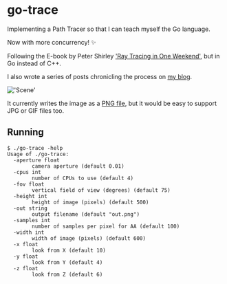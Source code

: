 # go-trace

Implementing a Path Tracer so that I can teach myself the Go language.

Now with more concurrency! :sparkles:

Following the E-book by Peter Shirley ['Ray Tracing in One Weekend'](http://www.amazon.com/Ray-Tracing-Weekend-Peter-Shirley-ebook/dp/B01B5AODD8), but in Go instead of C++.

I also wrote a series of posts chronicling the process on [my blog](http://www.markphelps.me/2016/03/15/writing-a-ray-tracer-in-go.html).

!['Scene'](https://s3.amazonaws.com/markphelps.me/2016/out.png)

It currently writes the image as a [PNG file](https://en.wikipedia.org/wiki/Portable_Network_Graphics), but it would be easy to support JPG or GIF files too.

## Running

```
$ ./go-trace -help
Usage of ./go-trace:
  -aperture float
        camera aperture (default 0.01)
  -cpus int
        number of CPUs to use (default 4)
  -fov float
        vertical field of view (degrees) (default 75)
  -height int
        height of image (pixels) (default 500)
  -out string
        output filename (default "out.png")
  -samples int
        number of samples per pixel for AA (default 100)
  -width int
        width of image (pixels) (default 600)
  -x float
        look from X (default 10)
  -y float
        look from Y (default 4)
  -z float
        look from Z (default 6)
```
